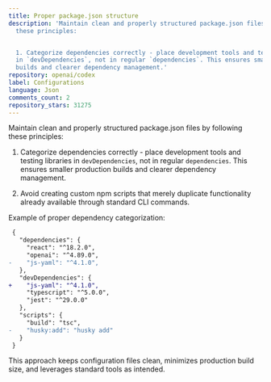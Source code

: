```yaml
---
title: Proper package.json structure
description: 'Maintain clean and properly structured package.json files by following
  these principles:


  1. Categorize dependencies correctly - place development tools and testing libraries
  in `devDependencies`, not in regular `dependencies`. This ensures smaller production
  builds and clearer dependency management.'
repository: openai/codex
label: Configurations
language: Json
comments_count: 2
repository_stars: 31275
---
```


Maintain clean and properly structured package.json files by following these principles:

1. Categorize dependencies correctly - place development tools and testing libraries in `devDependencies`, not in regular `dependencies`. This ensures smaller production builds and clearer dependency management.

2. Avoid creating custom npm scripts that merely duplicate functionality already available through standard CLI commands.

Example of proper dependency categorization:
```diff
 {
   "dependencies": {
     "react": "^18.2.0",
     "openai": "^4.89.0",
-    "js-yaml": "^4.1.0",
   },
   "devDependencies": {
+    "js-yaml": "^4.1.0",
     "typescript": "^5.0.0",
     "jest": "^29.0.0"
   },
   "scripts": {
     "build": "tsc",
-    "husky:add": "husky add"
   }
 }
```

This approach keeps configuration files clean, minimizes production build size, and leverages standard tools as intended.